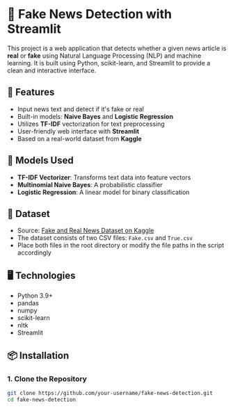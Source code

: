 # 📰 Fake News Detection with Streamlit

This project is a web application that detects whether a given news article is **real** or **fake** using Natural Language Processing (NLP) and machine learning. It is built using Python, scikit-learn, and Streamlit to provide a clean and interactive interface.

## 📌 Features

- Input news text and detect if it's fake or real
- Built-in models: **Naive Bayes** and **Logistic Regression**
- Utilizes **TF-IDF** vectorization for text preprocessing
- User-friendly web interface with **Streamlit**
- Based on a real-world dataset from **Kaggle**

## 🧠 Models Used

- **TF-IDF Vectorizer**: Transforms text data into feature vectors
- **Multinomial Naive Bayes**: A probabilistic classifier
- **Logistic Regression**: A linear model for binary classification

## 📁 Dataset

- Source: [Fake and Real News Dataset on Kaggle](https://www.kaggle.com/clmentbisaillon/fake-and-real-news-dataset)
- The dataset consists of two CSV files: `Fake.csv` and `True.csv`
- Place both files in the root directory or modify the file paths in the script accordingly

## 🖥️ Technologies

- Python 3.9+
- pandas
- numpy
- scikit-learn
- nltk
- Streamlit

## 📦 Installation

### 1. Clone the Repository

```bash
git clone https://github.com/your-username/fake-news-detection.git
cd fake-news-detection
